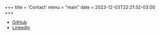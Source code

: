 +++
title = 'Contact'
menu = "main"
date = 2023-12-03T22:21:32-03:00
+++

* [GitHub](https://github.com/IgnacioGoldchluk)
* [LinkedIn](https://www.linkedin.com/in/ignacio-goldchluk-18391717a/)